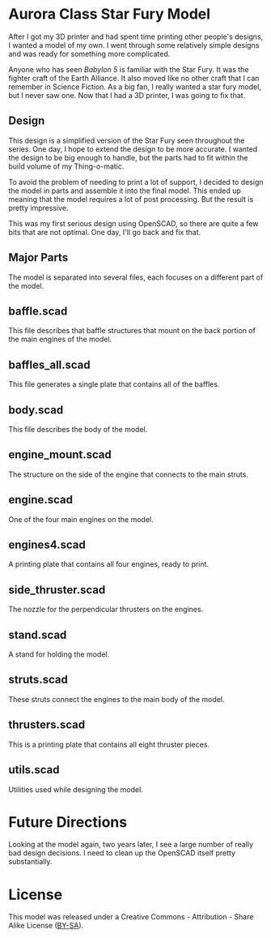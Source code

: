 # Aurora Class Star Fury Model

After I got my 3D printer and had spent time printing other people's designs, I
wanted a model of my own.  I went through some relatively simple designs and
was ready for something more complicated.

Anyone who has seen *Babylon 5* is familiar with the Star Fury. It was the
fighter craft of the Earth Alliance. It also moved like no other craft that I
can remember in Science Fiction. As a big fan, I really wanted a star fury
model, but I never saw one. Now that I had a 3D printer, I was going to fix
that.

## Design

This design is a simplified version of the Star Fury seen throughout the
series. One day, I hope to extend the design to be more accurate. I wanted
the design to be big enough to handle, but the parts had to fit within the
build volume of my Thing-o-matic.

To avoid the problem of needing to print a lot of support, I decided to
design the model in parts and assemble it into the final model. This ended up
meaning that the model requires a lot of post processing. But the result is
pretty impressive.

This was my first serious design using OpenSCAD, so there are quite a few bits
that are not optimal. One day, I'll go back and fix that.

## Major Parts

The model is separated into several files, each focuses on a different part of
the model.

## baffle.scad

This file describes that baffle structures that mount on the back portion of
the main engines of the model.

## baffles\_all.scad

This file generates a single plate that contains all of the baffles.

## body.scad

This file describes the body of the model.

## engine\_mount.scad

The structure on the side of the engine that connects to the main struts.

## engine.scad

One of the four main engines on the model.

## engines4.scad

A printing plate that contains all four engines, ready to print.

## side\_thruster.scad

The nozzle for the perpendicular thrusters on the engines.

## stand.scad

A stand for holding the model.

## struts.scad

These struts connect the engines to the main body of the model.

## thrusters.scad

This is a printing plate that contains all eight thruster pieces.

## utils.scad

Utilities used while designing the model.

# Future Directions

Looking at the model again, two years later, I see a large number of really bad
design decisions. I need to clean up the OpenSCAD itself pretty substantially.

# License

This model was released under a Creative Commons - Attribution - Share Alike
License ([BY-SA](http://creativecommons.org/licenses/by-sa/3.0/)).

